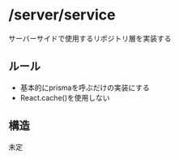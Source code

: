 # /server/service

サーバーサイドで使用するリポジトリ層を実装する

## ルール

- 基本的にprismaを呼ぶだけの実装にする
- React.cache()を使用しない

## 構造

未定
